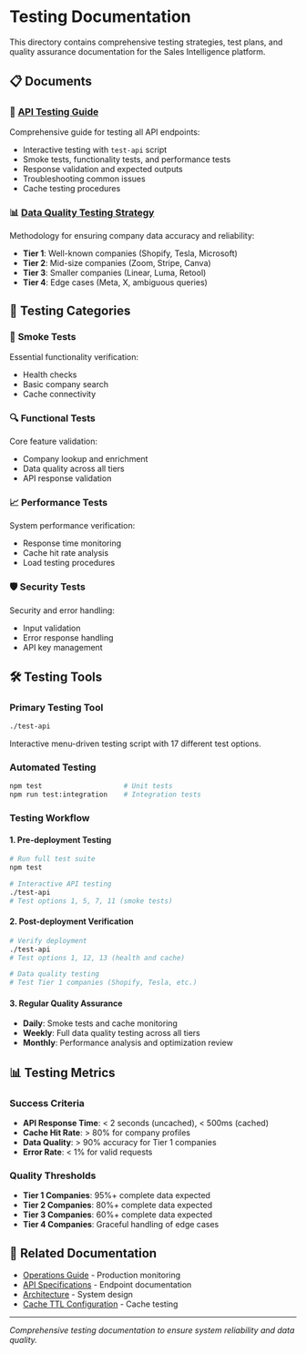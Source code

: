 # Testing Documentation

This directory contains comprehensive testing strategies, test plans, and quality assurance documentation for the Sales Intelligence platform.

## 📋 Documents

### 🧪 [API Testing Guide](./api-testing-guide.md)
Comprehensive guide for testing all API endpoints:
- Interactive testing with `test-api` script
- Smoke tests, functionality tests, and performance tests
- Response validation and expected outputs
- Troubleshooting common issues
- Cache testing procedures

### 📊 [Data Quality Testing Strategy](./data-quality-testing-strategy.md)
Methodology for ensuring company data accuracy and reliability:
- **Tier 1**: Well-known companies (Shopify, Tesla, Microsoft)
- **Tier 2**: Mid-size companies (Zoom, Stripe, Canva)
- **Tier 3**: Smaller companies (Linear, Luma, Retool)
- **Tier 4**: Edge cases (Meta, X, ambiguous queries)

## 🎯 Testing Categories

### 🚀 **Smoke Tests**
Essential functionality verification:
- Health checks
- Basic company search
- Cache connectivity

### 🔍 **Functional Tests**
Core feature validation:
- Company lookup and enrichment
- Data quality across all tiers
- API response validation

### 📈 **Performance Tests**
System performance verification:
- Response time monitoring
- Cache hit rate analysis
- Load testing procedures

### 🛡️ **Security Tests**
Security and error handling:
- Input validation
- Error response handling
- API key management

## 🛠️ Testing Tools

### Primary Testing Tool
```bash
./test-api
```
Interactive menu-driven testing script with 17 different test options.

### Automated Testing
```bash
npm test                    # Unit tests
npm run test:integration    # Integration tests
```

### Testing Workflow

#### 1. **Pre-deployment Testing**
```bash
# Run full test suite
npm test

# Interactive API testing
./test-api
# Test options 1, 5, 7, 11 (smoke tests)
```

#### 2. **Post-deployment Verification**
```bash
# Verify deployment
./test-api
# Test options 1, 12, 13 (health and cache)

# Data quality testing
# Test Tier 1 companies (Shopify, Tesla, etc.)
```

#### 3. **Regular Quality Assurance**
- **Daily**: Smoke tests and cache monitoring
- **Weekly**: Full data quality testing across all tiers
- **Monthly**: Performance analysis and optimization review

## 📊 Testing Metrics

### Success Criteria
- **API Response Time**: < 2 seconds (uncached), < 500ms (cached)
- **Cache Hit Rate**: > 80% for company profiles
- **Data Quality**: > 90% accuracy for Tier 1 companies
- **Error Rate**: < 1% for valid requests

### Quality Thresholds
- **Tier 1 Companies**: 95%+ complete data expected
- **Tier 2 Companies**: 80%+ complete data expected
- **Tier 3 Companies**: 60%+ complete data expected
- **Tier 4 Companies**: Graceful handling of edge cases

## 🔗 Related Documentation

- [Operations Guide](../operations/) - Production monitoring
- [API Specifications](../api-specifications/) - Endpoint documentation
- [Architecture](../architecture/) - System design
- [Cache TTL Configuration](../architecture/cache-ttl-configuration.md) - Cache testing

---

*Comprehensive testing documentation to ensure system reliability and data quality.* 